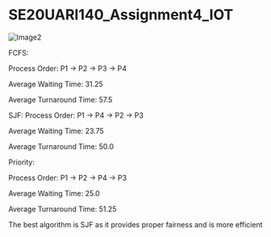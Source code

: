 # SE20UARI140_Assignment4_IOT

![Image2](https://github.com/ShashiKanth-Koppala/SE20UARI140_Assignment4_IOT/assets/92216048/4739af17-438c-42ca-9f7b-4d6874057d28)

FCFS:

Process Order: P1 -> P2 -> P3 -> P4

Average Waiting Time: 31.25

Average Turnaround Time: 57.5

SJF:
Process Order: P1 -> P4 -> P2 -> P3

Average Waiting Time: 23.75

Average Turnaround Time: 50.0

Priority:

Process Order: P1 -> P2 -> P4 -> P3

Average Waiting Time: 25.0

Average Turnaround Time: 51.25

The best algorithm is SJF as it provides proper fairness and is more efficient
